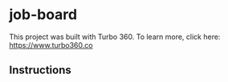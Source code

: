 # job-board

This project was built with Turbo 360. To learn more, click here: https://www.turbo360.co

## Instructions


